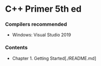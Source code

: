 
# C++ Primer 5th ed

### Compilers recommended
* Windows: Visual Studio 2019

### Contents
* Chapter 1. Getting Started[./README.md]































